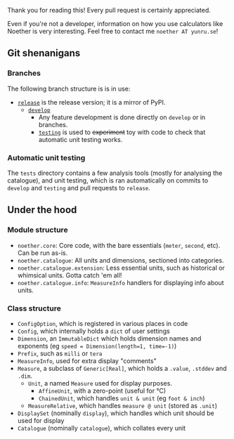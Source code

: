 Thank you for reading this! Every pull request is certainly appreciated.

Even if you're not a developer, information on how you use calculators like Noether is very interesting. Feel free to contact me `noether AT yunru.se`!

## Git shenanigans

### Branches

The following branch structure is is in use:

- [`release`](https://github.com/yunruse/Noether/tree/develop) is the release version; it is a mirror of PyPI.
  - [`develop`](https://github.com/yunruse/Noether/tree/develop)
    - Any feature development is done directly on `develop` or in branches.
    - [`testing`](https://github.com/yunruse/Noether/tree/testing) is used to ~~experiment~~ toy with code to check that automatic unit testing works.

### Automatic unit testing

The `tests` directory contains a few analysis tools (mostly for analysing the catalogue), and unit testing, which is ran automatically on commits to `develop` and `testing` and pull requests to `release`.

## Under the hood

### Module structure

- `noether.core`: Core code, with the bare essentials (`meter`, `second`, etc). Can be run as-is.
- `noether.catalogue`: All units and dimensions, sectioned into categories.
- `noether.catalogue.extension`: Less essential units, such as historical or whimsical units. Gotta catch 'em all!
- `noether.catalogue.info`: `MeasureInfo` handlers for displaying info about units.

### Class structure

- `ConfigOption`, which is registered in various places in code
- `Config`, which internally holds a `dict` of user settings
- `Dimension`, an `ImmutableDict` which holds dimension names and exponents (eg `speed = Dimension(length=1, time=-1)`)
- `Prefix`, such as `milli` or `tera`
- `MeasureInfo`, used for extra display "comments"
- `Measure`, a subclass of `Generic[Real]`, which holds a `.value`, `.stddev` and `.dim`.
  - `Unit`, a named `Measure` used for display purposes.
    - `AffineUnit`, with a zero-point (useful for °C)
    - `ChainedUnit`, which handles `unit & unit` (eg `foot & inch`)
  - `MeasureRelative`, which handles `measure @ unit` (stored as `.unit`)
- `DisplaySet` (nominally `display`), which handles which unit should be used for display
- `Catalogue` (nominally `catalogue`), which collates every unit
